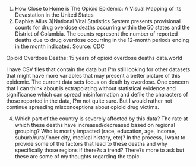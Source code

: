 1) How Close to Home is The Opioid Epidemic: A Visual Mapping of Its Devastation in the United States
2) Daphka Alius
3)National Vital Statistics System presents provisional counts for drug overdose deaths occurring within the 50 states and the District of Columbia. The counts represent the number of reported deaths due to drug overdose occurring in the 12-month periods ending in the month indicated.
Source: CDC

Opioid Overdose Deaths: 15 years of opioid overdose deaths
data.world
 
I have CSV files that contain the data but I?m still looking for other datasets that might have more variables that may present a better picture of this epidemic. The current data sets focus on death by overdose. One concern that I can think about is extrapolating without statistical evidence and significance which can spread misinformation and defile the characters of those reported in the data, I?m not quite sure. But I would rather not continue spreading misconceptions about opioid drug victims.

4) Which part of the country is severely affected by this data?
The rate at which these deaths have increased/decreased based on regional grouping?
Who is mostly impacted (race, education, age, income, suburb/rural/inner city, medical history, etc)?
In the process, I want to provide some of the factors that lead to these deaths and why specifically those regions if there?s a trend?
There?s more to ask but these are some of my thoughts regarding the topic.

